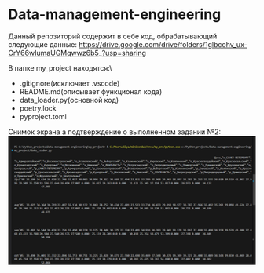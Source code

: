 # Data-management-engineering
Данный репозиторий содержит в себе код, обрабатывающий следующие данные:
https://drive.google.com/drive/folders/1glbcohv_ux-CrY66wIumaUGMqwwz6b5_?usp=sharing

В папке my_project находятся:\
- .gitignore(исключает .vscode)
- README.md(описывает функционал кода)
- data_loader.py(основной код)
- poetry.lock
- pyproject.toml

Снимок экрана а подтверждение о выполненном задании №2:
![Task_№_2](https://github.com/EmbededIlya/Data-management-engineering/blob/main/Подтверждение_работы_№2.png)
